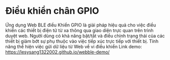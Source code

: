# Điều khiển chân GPIO
Ứng dụng Web BLE điều Khiển GPIO là giải pháp hiệu quả cho việc điều khiển các thiết bị điện tử từ xa thông qua giao diện trực quan trên trình duyệt web. Người dùng có khả năng bật/tắt và điều chỉnh trạng thái của các thiết bị giảm bớt sự phụ thuộc vào việc tiếp xúc trực tiếp với thiết bị. Tính năng thể hiện việc gửi dữ liệu từ Web về vi điều khiển
Link demo: https://lesysang1322002.github.io/webble-demo/

